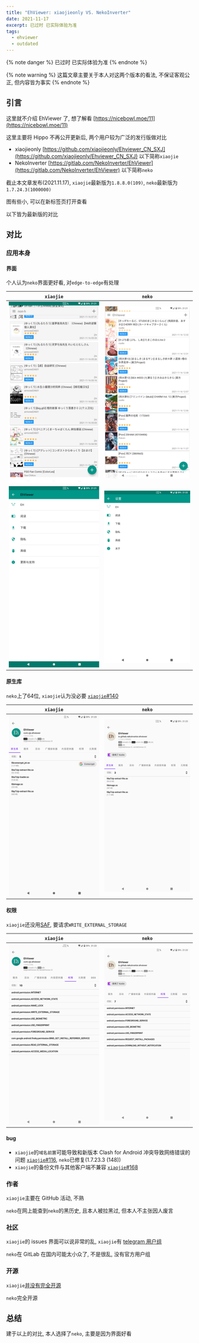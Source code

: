 ```yaml
---
title: "EhViewer: xiaojieonly VS. NekoInverter"
date: 2021-11-17
excerpt: 已过时 已实际体验为准
tags:
  - ehviewer
  - outdated
---
```


{% note danger %}
已过时 已实际体验为准
{% endnote %}

{% note warning %}
这篇文章主要关于本人对这两个版本的看法, 不保证客观公正, 但内容皆为事实
{% endnote %}

## 引言
这里就不介绍 EhViewer 了, 想了解看 [https://nicebowl.moe/11](https://nicebowl.moe/11)

这里主要将 Hippo 不再公开更新后, 两个用户较为广泛的发行版做对比
- xiaojieonly [https://github.com/xiaojieonly/Ehviewer_CN_SXJ](https://github.com/xiaojieonly/Ehviewer_CN_SXJ) 以下简称`xiaojie`
- NekoInverter [https://gitlab.com/NekoInverter/EhViewer](https://gitlab.com/NekoInverter/EhViewer) 以下简称`neko`

截止本文章发布(2021.11.17), `xiaojie`最新版为`1.8.8.0(109)`, `neko`最新版为`1.7.24.3(1000000)`

图有些小, 可以在新标签页打开查看

以下皆为最新版的对比

## 对比
### 应用本身
#### 界面
个人认为`neko`界面更好看, 对`edge-to-edge`有处理

|`xiaojie`|`neko`|
|:-:|:-:|
|![xiaojie_home](images/ehv-xiaojie-vs-neko/xiaojie_home.png)|![neko_home](images/ehv-xiaojie-vs-neko/neko_home.png)|
|![xiaojie_settings](images/ehv-xiaojie-vs-neko/xiaojie_settings.png)|![neko_settings](images/ehv-xiaojie-vs-neko/neko_settings.png)|

#### 原生库
`neko`上了64位, `xiaojie`认为没必要 [`xiaojie`#140](https://github.com/xiaojieonly/Ehviewer_CN_SXJ/issues/140)

|`xiaojie`|`neko`|
|:-:|:-:|
|![xiaojie_native](images/ehv-xiaojie-vs-neko/xiaojie_native.png)|![neko_native](images/ehv-xiaojie-vs-neko/neko_native.png)|

#### 权限
`xiaojie`还没用[SAF](https://developer.android.com/guide/topics/providers/document-provider?hl=zh-cn), 要请求`WRITE_EXTERNAL_STORAGE`

|`xiaojie`|`neko`|
|:-:|:-:|
|![xiaojie_access](images/ehv-xiaojie-vs-neko/xiaojie_access.png)|![neko_access](images/ehv-xiaojie-vs-neko/neko_access.png)|

#### bug
- `xiaojie`的`域名前置`可能导致和新版本 Clash for Android 冲突导致网络错误的问题 [`xiaojie`#116](https://github.com/xiaojieonly/Ehviewer_CN_SXJ/issues/166), `neko`已修复(1.7.23.3 (148))
- `xiaojie`的备份文件与其他客户端不兼容 [`xiaojie`#168](https://github.com/xiaojieonly/Ehviewer_CN_SXJ/issues/168)

### 作者
`xiaojie`主要在 GitHub 活动, 不熟

`neko`在网上能查到`neko`的黑历史, 且本人被拉黑过, 但本人不主张因人废言

### 社区
`xiaojie`的 issues 界面可以说非常的乱, `xiaojie`有 [telegram 用户组](https://t.me/Ehviewer_xiaojieonly_channel)

`neko`在 GitLab 在国内可能太小众了, 不是很乱, 没有官方用户组

### 开源
`xiaojie`[并没有完全开源](https://github.com/xiaojieonly/Ehviewer_CN_SXJ#%E8%AF%B7%E4%BB%94%E7%BB%86%E4%BA%86%E8%A7%A3%E4%B8%AA%E7%89%88%E6%9C%AC%E6%9B%B4%E6%96%B0%E6%97%A5%E5%BF%97%E4%BB%A5%E9%98%B2%E6%AD%A2%E8%B7%B3%E8%BF%87%E6%9F%90%E4%BA%9B%E9%87%8D%E8%A6%81%E7%89%88%E6%9C%AC%E5%AF%BC%E8%87%B4%E6%97%A0%E6%B3%95%E4%BD%BF%E7%94%A8app%E5%87%BA%E4%BA%8E%E5%AF%B9%E5%88%86%E4%BA%AB%E6%95%B0%E6%8D%AE%E7%9A%84%E5%AE%89%E5%85%A8%E6%80%A7%E7%9A%84%E8%80%83%E8%99%91%E7%9B%AE%E5%89%8D%E6%9A%82%E4%B8%8D%E6%8F%90%E4%BA%A4%E5%88%86%E4%BA%AB%E5%8A%9F%E8%83%BD%E4%B8%AD%E7%9A%84%E5%8A%A0%E5%AF%86%E4%BB%A3%E7%A0%81%E7%AD%89%E4%B9%8B%E5%90%8E%E5%8A%9F%E8%83%BD%E5%AE%8C%E5%85%A8%E6%88%90%E7%86%9F%E5%90%8E%E5%86%8D%E6%8F%90%E4%BA%A4)

`neko`完全开源

## 总结
建于以上的对比, 本人选择了`neko`, 主要是因为界面好看
